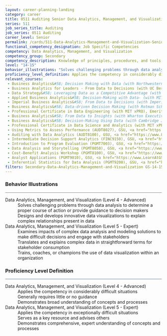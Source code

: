 ```yaml
---
layout: career-planning-landing
category: career
title: 0511 Auditing Senior Data Analytics, Management, and Visualization
series: 511
job_series_title: Auditing
job_series: 0511 Auditing
career_level: Senior
permalink: /cards/511-Data-Analytics-Management-and-Visualization-Senior
functional_competency_designation: Job Specific Competencies
competency: Data Analytics, Management, and Visualization
competency_group: Secondary
competency_description: Knowledge of principles, procedures, and tools used to manage and analyze data in order to make conclusions about that information; identifies trends and metrics from large data sets; presents data in a visually clear way to enable decision makers to identify patterns and grasp difficult concepts.
level: "14-15"
behavior_illustrations: "Solves challenging problems through data analysis to determine a proper course of action or provide guidance to decision makers ? Designs and develops innovative data visualizations to explain complex relationships present in data ? ? Examines impacts of complex data analysis and modeling solutions to make difficult decisions and engage with stakeholders ? Translates and explains complex data in straightforward terms for stakeholder consumption ? Trains, coaches, or champions the use of data visualization within an organization"
proficiency_level_definition: Applies the competency in considerably difficult situations ? Generally requires little or no guidance ? Demonstrates broad understanding of concepts and processes ? Applies the competency in exceptionally difficult situations ? Serves as a key resource and advises others ? Demonstrates comprehensive, expert understanding of concepts and processes
relevant_courses: 
 - Business Analytics&#58; Decision Making with Data (with Northwestern University Kellogg School of Management Executive Education), Emeritus, <a href="https://em-executive.berkeley.edu/business-analytics-leaders/enterprise/?b2c_form=true&utm_campaign=gsa&utm_source=b2b">https://em-executive.berkeley.edu/business-analytics-leaders/enterprise/?b2c_form=true&utm_campaign=gsa&utm_source=b2b</a>
 - Business Analytics for Leaders - From Data to Decisions (with UC Berkeley Executive Education), Emeritus, <a href="https://em-executive.berkeley.edu/data-strategy/enterprise/?b2c_form=true&utm_campaign=gsa&utm_source=b2b">https://em-executive.berkeley.edu/data-strategy/enterprise/?b2c_form=true&utm_campaign=gsa&utm_source=b2b</a>
 - Data Strategy&#58; Leveraging Data as a Competitive Advantage (with UC Berkeley Executive Education), Emeritus, <a href="https://em-executive.berkeley.edu/digital-transformation/enterprise/?b2c_form=true&utm_campaign=gsa&utm_source=b2b">https://em-executive.berkeley.edu/digital-transformation/enterprise/?b2c_form=true&utm_campaign=gsa&utm_source=b2b</a>
 - Applied Business Analytics&#58; Decision-Making with Data- (with MIT Sloan Executive Education), Emeritus, <a href="https://execed-online.imperial.ac.uk/business-analytics/enterprise/?b2c_form=true&utm_campaign=gsa&utm_source=b2b">https://execed-online.imperial.ac.uk/business-analytics/enterprise/?b2c_form=true&utm_campaign=gsa&utm_source=b2b</a>
 - Imperial Business Analytics&#58; From Data to Decisions (with Imperial College Business School of Education), Emeritus, <a href="https://execonline.rotman.utoronto.ca/business-analytics/enterprise/?b2c_form=true&utm_campaign=gsa&utm_source=b2b">https://execonline.rotman.utoronto.ca/business-analytics/enterprise/?b2c_form=true&utm_campaign=gsa&utm_source=b2b</a>
 - Business Analytics&#58; Data-driven Decision Making (with Rotman School of Management at the University of Toronto), Emeritus, <a href="https://executive-ed.xpro.mit.edu/professional-certificate-data-engineering/enterprise/?b2c_form=true&utm_campaign=gsa&utm_source=b2b">https://executive-ed.xpro.mit.edu/professional-certificate-data-engineering/enterprise/?b2c_form=true&utm_campaign=gsa&utm_source=b2b</a>
 - Professional Certificate in Data Engineering (with MIT xPRO), Emeritus, <a href="https://executive-ed.xpro.mit.edu/professional-certificate-in-data-science-and-analytics/enterprise/?b2c_form=true&utm_campaign=gsa&utm_source=b2b">https://executive-ed.xpro.mit.edu/professional-certificate-in-data-science-and-analytics/enterprise/?b2c_form=true&utm_campaign=gsa&utm_source=b2b</a>
 - Business Analytics&#58; From Data to Insights (with Wharton Executive Education), Emeritus, <a href="https://online.em.jbs.cam.ac.uk/business-analytics/enterprise/?b2c_form=true&utm_campaign=gsa&utm_source=b2b">https://online.em.jbs.cam.ac.uk/business-analytics/enterprise/?b2c_form=true&utm_campaign=gsa&utm_source=b2b</a>
 - Business Analytics&#58; Decision-Making Using Data (with Cambridge Judge Business School), Emeritus, <a href="https://online.em.kellogg.northwestern.edu/business-analytics/enterprise/?b2c_form=true&utm_campaign=gsa&utm_source=b2b">https://online.em.kellogg.northwestern.edu/business-analytics/enterprise/?b2c_form=true&utm_campaign=gsa&utm_source=b2b</a>
 - Professional Certificate in Data Science and Analytics (with MIT xPRO), Emeritus, <a href="https://online-execed.wharton.upenn.edu/business-analytics/enterprise/?b2c_form=true&utm_campaign=gsa&utm_source=b2b">https://online-execed.wharton.upenn.edu/business-analytics/enterprise/?b2c_form=true&utm_campaign=gsa&utm_source=b2b</a>
 - Using Metrics to Assess Performance (AUDT8027), GSU, <a href="https://www.LearnAtGSUSA.com/AUDT8041">https://www.LearnAtGSUSA.com/AUDT8041</a>
 - Auditing with Data Analytics (AUDT8100), GSU, <a href="https://www.LearnAtGSUSA.com/AUDT8110">https://www.LearnAtGSUSA.com/AUDT8110</a>
 - Intermediate Decision Support Analytics (FINC9150), GSU, <a href="https://www.LearnAtGSUSA.com/FINC9156">https://www.LearnAtGSUSA.com/FINC9156</a>
 - Introduction to Program Evaluation (PGMT7003), GSU, <a href="https://www.LearnAtGSUSA.com/PGMT7005">https://www.LearnAtGSUSA.com/PGMT7005</a>
 - Data Analysis and Storytelling (PGMT8050), GSU, <a href="https://www.LearnAtGSUSA.com/PGMT8052">https://www.LearnAtGSUSA.com/PGMT8052</a>
 - Cost-Benefit Analysis Workshop (PGMT8100), GSU, <a href="https://www.LearnAtGSUSA.com/PGMT8102">https://www.LearnAtGSUSA.com/PGMT8102</a>
 - Analyst Applications (PGMT9010), GSU, <a href="https://www.LearnAtGSUSA.com/PGMT9012">https://www.LearnAtGSUSA.com/PGMT9012</a>
 - Inferential Statistics for Data Analysis (PGMT9200), GSU, <a href="https://www.LearnAtGSUSA.com/PGMT9202">https://www.LearnAtGSUSA.com/PGMT9202</a>
filters: Secondary-Data-Analytics-Management-and-Visualization GS-14-15 series-0511
---
```


<div class="desktop:grid-col-6 margin-y-3">
  <div class="border-top-2 bg-white padding-3 shadow-5 height-full members-hover border-1px button-border border-top-blue radius-lg card-text-color">
    <h3>Behavior Illustrations</h3>
    <hr style="background-color: #2680EB !important;"/>
    <dl class="text-base card-content-color"><dt>Data Analytics, Management, and Visualization (Level 4 - Advanced)</dt><dd>Solves challenging problems through data analysis to determine a proper course of action or provide guidance to decision makers </dd><dd> Designs and develops innovative data visualizations to explain complex relationships present in data </dd><dt>Data Analytics, Management, and Visualization (Level 5 - Expert)</dt><dd>Examines impacts of complex data analysis and modeling solutions to make difficult decisions and engage with stakeholders </dd><dd> Translates and explains complex data in straightforward terms for stakeholder consumption </dd><dd> Trains, coaches, or champions the use of data visualization within an organization</dd></dl>
  </div>
</div>
<div class="desktop:grid-col-6 margin-y-3">
  <div class="border-top-2 bg-white padding-3 shadow-5 height-full members-hover border-1px button-border border-top-blue radius-lg card-text-color">
    <h3>Proficiency Level Definition</h3>
     <hr style="background-color: #1b75e0 !important;"/>
    <dl class="text-base card-content-color"><dt>Data Analytics, Management, and Visualization (Level 4 - Advanced)</dt><dd>Applies the competency in considerably difficult situations </dd><dd> Generally requires little or no guidance </dd><dd> Demonstrates broad understanding of concepts and processes</dd><dt>Data Analytics, Management, and Visualization (Level 5 - Expert)</dt><dd>Applies the competency in exceptionally difficult situations </dd><dd> Serves as a key resource and advises others </dd><dd> Demonstrates comprehensive, expert understanding of concepts and processes</dd></dl>
  </div>
</div>